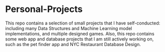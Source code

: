 # Personal-Projects
This repo contains a selection of small projects that I have self-conducted: including many Data Structures and Machine Learning model implementations, and multiple designed games.
Also, this repo contains some web app and database projects that I am still actively working on, such as the pet finder app and NYC Restaurant Database Design.
